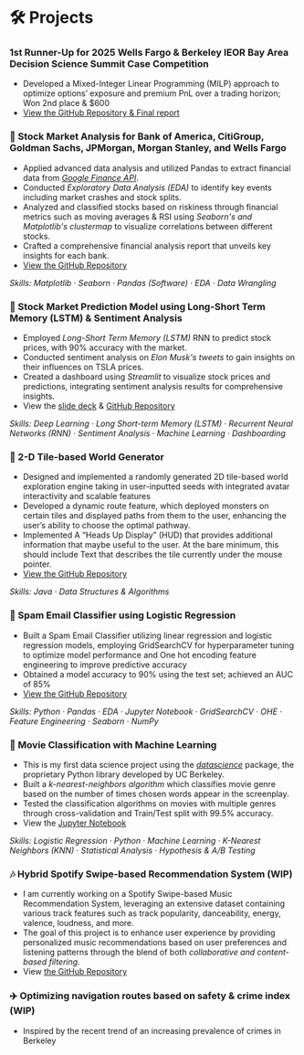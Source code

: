 # 🛠️ Projects


### 1st Runner-Up for 2025 Wells Fargo & Berkeley IEOR Bay Area Decision Science Summit Case Competition
- Developed a Mixed-Integer Linear Programming (MILP) approach to optimize options’ exposure and premium PnL over a trading horizon; Won 2nd place & $600
- [View the GitHub Repository & Final report](https://github.com/Qamil-Mirza/badss-2025-options-alpha-strategy/tree/main)

### 🏦 Stock Market Analysis for Bank of America, CitiGroup, Goldman Sachs, JPMorgan, Morgan Stanley, and Wells Fargo
- Applied advanced data analysis and utilized Pandas to extract financial data from [*Google Finance API*](https://support.google.com/docs/answer/3093281?hl=en).
- Conducted *Exploratory Data Analysis (EDA)* to identify key events including market crashes and stock splits.
- Analyzed and classified stocks based on riskiness through financial metrics such as moving averages & RSI using *Seaborn's and Matplotlib's clustermap* to visualize correlations between different stocks.
- Crafted a comprehensive financial analysis report that unveils key insights for each bank.
- [View the GitHub Repository](https://github.com/kennywong524/Stock-Market-Prediction-ML-Project/blob/main/Stock%20EDA)

*Skills: Matplotlib · Seaborn · Pandas (Software) · EDA · Data Wrangling*

### 🔮 Stock Market Prediction Model using Long-Short Term Memory (LSTM) & Sentiment Analysis
- Employed *Long-Short Term Memory (LSTM)* RNN to predict stock prices, with 90% accuracy with the market.
- Conducted sentiment analysis on *Elon Musk's tweets* to gain insights on their influences on TSLA prices.
- Created a dashboard using *Streamlit* to visualize stock prices and predictions, integrating sentiment analysis results for comprehensive insights.
- View the [slide deck](https://www.linkedin.com/in/pattaraphon-kenny/details/projects/950663997/multiple-media-viewer/?profileId=ACoAACRak44BPoSRL-hgunchqiR3_OhqQF8Grmg&treasuryMediaId=1713824399322) & [GitHub Repository](https://github.com/kennywong524/Stock-Market-Prediction-ML-Project)

*Skills: Deep Learning · Long Short-term Memory (LSTM) · Recurrent Neural Networks (RNN) · Sentiment Analysis · Machine Learning · Dashboarding*

### 👾 2-D Tile-based World Generator
- Designed and implemented a randomly generated 2D tile-based world exploration engine taking in user-inputted seeds with integrated avatar interactivity and scalable features
- Developed a dynamic route feature, which deployed monsters on certain tiles and displayed paths from them to the user, enhancing the user’s ability to choose the optimal pathway.
- Implemented A “Heads Up Display” (HUD) that provides additional information that maybe useful to the user. At the bare minimum, this should include Text that describes the tile currently under the mouse pointer.
- [View the GitHub Repository](https://github.com/kennywong524/2dworldgenerator)

*Skills: Java · Data Structures & Algorithms*

### 📧 Spam Email Classifier using Logistic Regression
- Built a Spam Email Classifier utilizing linear regression and logistic regression models, employing GridSearchCV for hyperparameter tuning to optimize model performance and One hot encoding feature engineering to improve predictive accuracy
- Obtained a model accuracy to 90% using the test set; achieved an AUC of 85%
- [View the GitHub Repository](https://github.com/kennywong524/spamclassifier)

*Skills: Python · Pandas · EDA · Jupyter Notebook · GridSearchCV · OHE · Feature Engineering · Seaborn · NumPy*

### 🍿 Movie Classification with Machine Learning
- This is my first data science project using the [*datascience*](https://www.data8.org/datascience/) package, the proprietary Python library developed by UC Berkeley.
- Built a *k-nearest-neighbors algorithm* which classifies movie genre based on the number of times chosen words appear in the screenplay.
- Tested the classification algorithms on movies with multiple genres through cross-validation and Train/Test split with 99.5% accuracy.
- View the [Jupyter Notebook](https://data8.datahub.berkeley.edu/hub/login?next=%2Fhub%2Fuser-redirect%2Fgit-pull%3Frepo%3Dhttps%253A%252F%252Fgithub.com%252Fdata-8%252Fmaterials-fa23%26urlpath%3Dtree%252Fmaterials-fa23%252Fproject%252Fproject3%252Fproject3.ipynb)

*Skills: Logistic Regression · Python · Machine Learning · K-Nearest Neighbors (KNN) · Statistical Analysis · Hypothesis & A/B Testing*
  
### 🎶 Hybrid Spotify Swipe-based Recommendation System (WIP)
- I am currently working on a Spotify Swipe-based Music Recommendation System, leveraging an extensive dataset containing various track features such as track popularity, danceability, energy, valence, loudness, and more.
- The goal of this project is to enhance user experience by providing personalized music recommendations based on user preferences and listening patterns through the blend of both *collaborative and content-based filtering*.
- View [the GitHub Repository](https://github.com/kennywong524/spotify-swipe-based-recommendation-system)

### ✈️ Optimizing navigation routes based on safety & crime index (WIP)
- Inspired by the recent trend of an increasing prevalence of crimes in Berkeley
